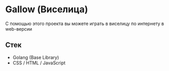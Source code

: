 # Gallow (Виселица)
С помощью этого проекта вы можете играть в виселицу по интернету в web-версии

## Стек
* Golang (Base Library)
* CSS / HTML / JavaScript
